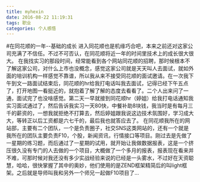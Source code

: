 ```yaml
---
title: myhexin
date: 2016-08-22 11:19:31
tags: 职业
categories: 个人感悟
---
```

#在同花顺的一年--基础的成长
进入同花顺也是机缘巧合吧，本来之前还对这家公司充满了不信任。不过不可否认，在同花顺将近一年的时间里技术上的成长很大很大。
在我找实习的那段时间，经常能看到各个网站同花顺的招聘，那时候根本不了解这家公司，对什么上市也没概念，感觉这家公司就是天天叫人去面试，就如外面的培训机构一样感觉不靠谱，所以我从来不接受同花顺的面试邀请。在一次我下午到文一路面试结束后，同花顺的hr给我打电话叫我去面试，记得已经下午五点了，打开地图一看挺近的，就抱着了解了解的态度去看看了。二个人出来问了一通，面试完了也没啥感觉。第二天一早就接到同花顺hr（婷姐）给我打电话通知我实习面试通过了，然后告诉我实习一天80快，中餐补助8块钱，我当时是有每月三千的薪资的，一想我就拒绝不打算去，然后婷姐跟我说这边技术氛围好，学习成大大，等转正以后工资都是六七千的，最后我也就答应去了。
在同花顺我所在的网站部，主要有二个团队，一个是负责圈子，社交SNS这类网站的，还有一个就是我所在的团队主要负责F10，个股，新闻资讯，行情接口等项目。刚过去是先做了一星期的练习题，而后通过了一星期的试用，就开始让我做数据报表，这是一个挤压很久没有专门的人去做的一个项目，大概做了一个多月的报表，报表现在看来并不难，可那时候对我还没有多少实战经验来说的已经是一头雾水，不过好在天资聪慧，哈哈，很快掌握了其中的奥妙，他们使用的是ZEND框架精简后的叫light框架。之后就是导师叫我和另外一个师兄一起做F10项目了...


